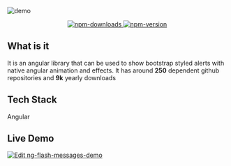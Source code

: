 ![demo](~demo.gif)

<div style="text-align: center">
  <a class="no-decoration" href="https://npm-stat.com/charts.html?package=ng-flash-messages&from=2015-01-01&to=2019-06-30">
    <img class="html-image" src="https://img.shields.io/npm/dy/ng-flash-messages.svg?style=for-the-badge" alt="npm-downloads">
  </a>
  <a class="no-decoration" href="https://www.npmjs.com/package/ng-flash-messages">
    <img class="html-image" src="https://img.shields.io/npm/v/ng-flash-messages.svg?style=for-the-badge" alt="npm-version">
  </a>
</div>

## What is it <i class="far fa-question-circle"></i> 

It is an angular library that can be used to show bootstrap styled alerts with native angular animation and effects. It has around **250** dependent github repositories and **9k** yearly downloads

## Tech Stack <i class="fas fa-layer-group"></i>

<i class="fab fa-angular"></i> Angular

## Live Demo <i class="fas fa-laptop-code"></i>
<a href="https://codesandbox.io/s/ng-flash-messages-demo-45tfo?fontsize=14">
  <img class="html-image" alt="Edit ng-flash-messages-demo" src="https://codesandbox.io/static/img/play-codesandbox.svg">
</a>
